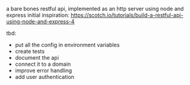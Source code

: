 a bare bones restful api, implemented as an http server using node and express
initial inspiration: https://scotch.io/tutorials/build-a-restful-api-using-node-and-express-4

tbd:
* put all the config in environment variables
* create tests
* document the api
* connect it to a domain
* improve error handling
* add user authentication
